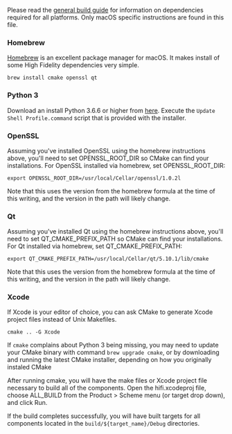 Please read the [general build guide](BUILD.md) for information on dependencies required for all platforms. Only macOS specific instructions are found in this file.

### Homebrew

[Homebrew](https://brew.sh/) is an excellent package manager for macOS. It makes install of some High Fidelity dependencies very simple.

    brew install cmake openssl qt

### Python 3

Download an install Python 3.6.6 or higher from [here](https://www.python.org/downloads/).  Execute the `Update Shell Profile.command` script that is provided with the installer.

### OpenSSL

Assuming you've installed OpenSSL using the homebrew instructions above, you'll need to set OPENSSL_ROOT_DIR so CMake can find your installations.
For OpenSSL installed via homebrew, set OPENSSL_ROOT_DIR:

    export OPENSSL_ROOT_DIR=/usr/local/Cellar/openssl/1.0.2l

Note that this uses the version from the homebrew formula at the time of this writing, and the version in the path will likely change.

### Qt

Assuming you've installed Qt using the homebrew instructions above, you'll need to set QT_CMAKE_PREFIX_PATH so CMake can find your installations.
For Qt installed via homebrew, set QT_CMAKE_PREFIX_PATH:

    export QT_CMAKE_PREFIX_PATH=/usr/local/Cellar/qt/5.10.1/lib/cmake

Note that this uses the version from the homebrew formula at the time of this writing, and the version in the path will likely change.

### Xcode

If Xcode is your editor of choice, you can ask CMake to generate Xcode project files instead of Unix Makefiles.

    cmake .. -G Xcode

If `cmake` complains about Python 3 being missing, you may need to update your CMake binary with command `brew upgrade cmake`, or by downloading and running the latest CMake installer, depending on how you originally instaled CMake 

After running cmake, you will have the make files or Xcode project file necessary to build all of the components. Open the hifi.xcodeproj file, choose ALL_BUILD from the Product > Scheme menu (or target drop down), and click Run.

If the build completes successfully, you will have built targets for all components located in the `build/${target_name}/Debug` directories.
